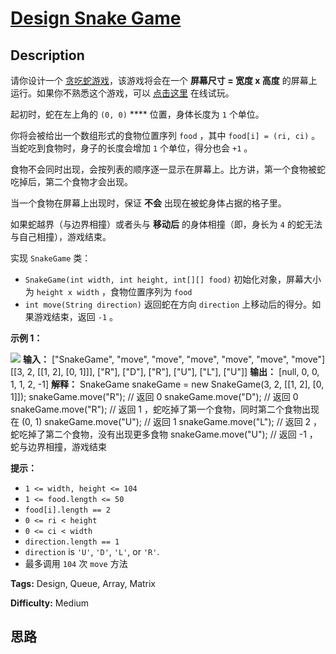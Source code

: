 # [Design Snake Game][title]

## Description

请你设计一个
[贪吃蛇游戏](https://baike.baidu.com/item/%E8%B4%AA%E5%90%83%E8%9B%87/9510203?fr=aladdin)，该游戏将会在一个
**屏幕尺寸 = 宽度 x 高度** 的屏幕上运行。如果你不熟悉这个游戏，可以
[点击这里](http://patorjk.com/games/snake/) 在线试玩。

起初时，蛇在左上角的 `(0, 0)` **** 位置，身体长度为 `1` 个单位。

你将会被给出一个数组形式的食物位置序列 `food` ，其中 `food[i] = (ri, ci)` 。当蛇吃到食物时，身子的长度会增加 `1`
个单位，得分也会 `+1` 。

食物不会同时出现，会按列表的顺序逐一显示在屏幕上。比方讲，第一个食物被蛇吃掉后，第二个食物才会出现。

当一个食物在屏幕上出现时，保证 **不会** 出现在被蛇身体占据的格子里。

如果蛇越界（与边界相撞）或者头与 **移动后** 的身体相撞（即，身长为 `4` 的蛇无法与自己相撞），游戏结束。

实现 `SnakeGame` 类：

  * `SnakeGame(int width, int height, int[][] food)` 初始化对象，屏幕大小为 `height x width` ，食物位置序列为 `food`
  * `int move(String direction)` 返回蛇在方向 `direction` 上移动后的得分。如果游戏结束，返回 `-1` 。

**示例 1：**

![](https://assets.leetcode.com/uploads/2021/01/13/snake.jpg)
            **输入：**    ["SnakeGame", "move", "move", "move", "move", "move", "move"]    [[3, 2, [[1, 2], [0, 1]]], ["R"], ["D"], ["R"], ["U"], ["L"], ["U"]]    **输出：**    [null, 0, 0, 1, 1, 2, -1]        **解释：**    SnakeGame snakeGame = new SnakeGame(3, 2, [[1, 2], [0, 1]]);    snakeGame.move("R"); // 返回 0    snakeGame.move("D"); // 返回 0    snakeGame.move("R"); // 返回 1 ，蛇吃掉了第一个食物，同时第二个食物出现在 (0, 1)    snakeGame.move("U"); // 返回 1    snakeGame.move("L"); // 返回 2 ，蛇吃掉了第二个食物，没有出现更多食物    snakeGame.move("U"); // 返回 -1 ，蛇与边界相撞，游戏结束    

**提示：**

  * `1 <= width, height <= 104`
  * `1 <= food.length <= 50`
  * `food[i].length == 2`
  * `0 <= ri < height`
  * `0 <= ci < width`
  * `direction.length == 1`
  * `direction` is `'U'`, `'D'`, `'L'`, or `'R'`.
  * 最多调用 `104` 次 `move` 方法


**Tags:** Design, Queue, Array, Matrix

**Difficulty:** Medium

## 思路

[title]: https://leetcode-cn.com/problems/design-snake-game
